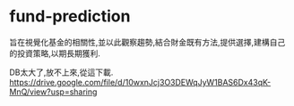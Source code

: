 # fund-prediction

旨在視覺化基金的相關性,並以此觀察趨勢,結合財金既有方法,提供選擇,建構自己的投資策略,以期長期獲利.

DB太大了,放不上來,從這下載.
https://drive.google.com/file/d/10wxnJcj3O3DEWqJyW1BAS6Dx43qK-MnQ/view?usp=sharing
